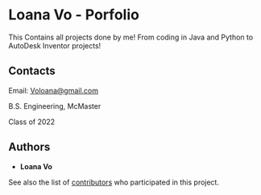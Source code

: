 # Loana Vo - Porfolio

This Contains all projects done by me!
From coding in Java and Python to AutoDesk Inventor projects!

## Contacts

Email: Voloana@gmail.com

B.S. Engineering, McMaster

Class of 2022

## Authors

* **Loana Vo**

See also the list of [contributors](https://github.com/your/project/contributors) who participated in this project.

